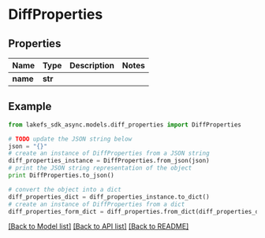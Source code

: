 # DiffProperties


## Properties
Name | Type | Description | Notes
------------ | ------------- | ------------- | -------------
**name** | **str** |  | 

## Example

```python
from lakefs_sdk_async.models.diff_properties import DiffProperties

# TODO update the JSON string below
json = "{}"
# create an instance of DiffProperties from a JSON string
diff_properties_instance = DiffProperties.from_json(json)
# print the JSON string representation of the object
print DiffProperties.to_json()

# convert the object into a dict
diff_properties_dict = diff_properties_instance.to_dict()
# create an instance of DiffProperties from a dict
diff_properties_form_dict = diff_properties.from_dict(diff_properties_dict)
```
[[Back to Model list]](../README.md#documentation-for-models) [[Back to API list]](../README.md#documentation-for-api-endpoints) [[Back to README]](../README.md)


